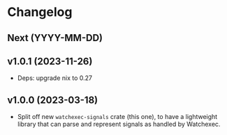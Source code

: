 # Changelog

## Next (YYYY-MM-DD)

## v1.0.1 (2023-11-26)

- Deps: upgrade nix to 0.27

## v1.0.0 (2023-03-18)

- Split off new `watchexec-signals` crate (this one), to have a lightweight library that can parse
  and represent signals as handled by Watchexec.
